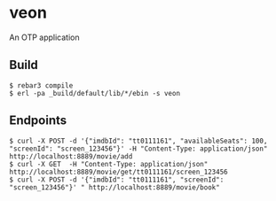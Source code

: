 veon
=====

An OTP application

Build
-----

    $ rebar3 compile
    $ erl -pa _build/default/lib/*/ebin -s veon


Endpoints
---------

    $ curl -X POST -d '{"imdbId": "tt0111161", "availableSeats": 100, "screenId": "screen_123456"}' -H "Content-Type: application/json" http://localhost:8889/movie/add
    $ curl -X GET  -H "Content-Type: application/json" http://localhost:8889/movie/get/tt0111161/screen_123456
    $ curl -X POST -d '{"imdbId": "tt0111161", "screenId": "screen_123456"}' " http://localhost:8889/movie/book"
